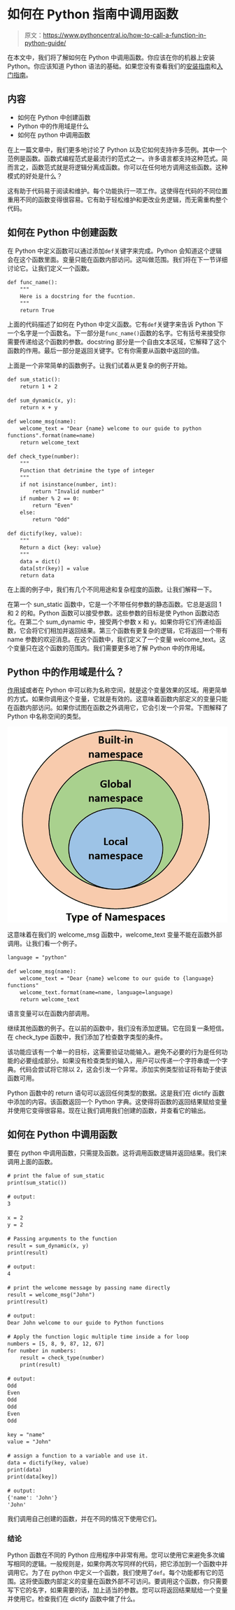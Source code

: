 # 如何在 Python 指南中调用函数

> 原文：<https://www.pythoncentral.io/how-to-call-a-function-in-python-guide/>

在本文中，我们将了解如何在 Python 中调用函数。你应该在你的机器上安装 Python。你应该知道 Python 语法的基础。如果您没有查看我们的[安装指南](https://www.pythoncentral.io/?p=4685&preview=true)和[入门指南](https://www.pythoncentral.io/what-is-python-used-for/)。

## **内容**

*   如何在 Python 中创建函数
*   Python 中的作用域是什么
*   如何在 python 中调用函数

在上一篇文章中，我们更多地讨论了 Python 以及它如何支持许多范例。其中一个范例是函数。函数式编程范式是最流行的范式之一。许多语言都支持这种范式。简而言之，函数范式就是将逻辑分离成函数。你可以在任何地方调用这些函数。这种模式的好处是什么？

这有助于代码易于阅读和维护。每个功能执行一项工作。这使得在代码的不同位置重用不同的函数变得很容易。它有助于轻松维护和更改业务逻辑，而无需重构整个代码。

## **如何在 Python 中创建函数**

在 Python 中定义函数可以通过添加`def`关键字来完成。Python 会知道这个逻辑会在这个函数里面。变量只能在函数内部访问。这叫做范围。我们将在下一节详细讨论它。让我们定义一个函数。

```
def func_name():
    """
    Here is a docstring for the fucntion.
    """
    return True
```

上面的代码描述了如何在 Python 中定义函数。它有`def`关键字来告诉 Python 下一个名字是一个函数名。下一部分是`func_name()`函数的名字。它有括号来接受你需要传递给这个函数的参数。docstring 部分是一个自由文本区域，它解释了这个函数的作用。最后一部分是返回关键字。它有你需要从函数中返回的值。

上面是一个非常简单的函数例子。让我们试着从更复杂的例子开始。

```
def sum_static():
    return 1 + 2

def sum_dynamic(x, y):
    return x + y

def welcome_msg(name):
    welcome_text = "Dear {name} welcome to our guide to python functions".format(name=name)
    return welcome_text

def check_type(number):
    """
    Function that detrimine the type of integer
    """
    if not isinstance(number, int):
        return "Invalid number"
    if number % 2 == 0:
        return "Even"
    else:
        return "Odd"

def dictify(key, value):
    """
    Return a dict {key: value}
    """
    data = dict()
    data[str(key)] = value
    return data
```

在上面的例子中，我们有几个不同用途和复杂程度的函数。让我们解释一下。

在第一个 sun_static 函数中，它是一个不带任何参数的静态函数。它总是返回 1 和 2 的和。Python 函数可以接受参数。这些参数的目标是使 Python 函数动态化。在第二个 sum_dynamic 中，接受两个参数 x 和 y。如果你将它们传递给函数，它会将它们相加并返回结果。第三个函数有更复杂的逻辑，它将返回一个带有 name 参数的欢迎消息。在这个函数中，我们定义了一个变量 welcome_text。这个变量只在这个函数的范围内。我们需要更多地了解 Python 中的作用域。

## **Python 中的作用域是什么？**

[作用域](https://www.w3schools.com/python/python_scope.asp)或者在 Python 中可以称为名称空间，就是这个变量效果的区域。用更简单的方式。如果你调用这个变量，它就是有效的。这意味着函数内部定义的变量只能在函数内部访问。如果你试图在函数之外调用它，它会引发一个异常。下图解释了 Python 中名称空间的类型。

![function scope in python](img/53870d24c263c8f2e467a9fc62e37cf4.png)

这意味着在我们的 welcome_msg 函数中，welcome_text 变量不能在函数外部调用。让我们看一个例子。

```
language = "python"

def welcome_msg(name):
    welcome_text = "Dear {name} welcome to our guide to {language} functions"
    welcome_text.format(name=name, language=language)
    return welcome_text

```

语言变量可以在函数内部调用。

继续其他函数的例子。在以前的函数中，我们没有添加逻辑。它在回复一条短信。在 check_type 函数中，我们添加了检查数字类型的条件。

该功能应该有一个单一的目标，这需要验证功能输入。避免不必要的行为是任何功能的必要组成部分。如果没有检查类型的输入，用户可以传递一个字符串或一个字典。代码会尝试将它除以 2，这会引发一个异常。添加实例类型验证将有助于使该函数可用。

Python 函数中的 return 语句可以返回任何类型的数据。这是我们在 dictify 函数中添加的内容。该函数返回一个 Python 字典。这使得将函数的返回结果赋给变量并使用它变得很容易。现在让我们调用我们创建的函数，并查看它的输出。

## **如何在 Python 中调用函数**

要在 python 中调用函数，只需提及函数。这将调用函数逻辑并返回结果。我们来调用上面的函数。

```
# print the falue of sum_static
print(sum_static())

# output:
3

x = 2
y = 2

# Passing arguments to the function 
result = sum_dynamic(x, y)
print(result)

# output:
4

# print the welcome message by passing name directly
result = welcome_msg("John")
print(result)

# output:
Dear John welcome to our guide to Python functions

# Apply the function logic multiple time inside a for loop 
numbers = [5, 8, 9, 87, 12, 67]
for number in numbers:
    result = check_type(number)
    print(result)

# output:
Odd
Even
Odd
Odd
Even
Odd

key = "name"
value = "John"

# assign a function to a variable and use it.
data = dictify(key, value)
print(data)
print(data[key])

# output:
{'name': 'John'}
'John'

```

我们调用自己创建的函数，并在不同的情况下使用它们。

### **结论**

Python 函数在不同的 Python 应用程序中非常有用。您可以使用它来避免多次编写相同的逻辑。一般规则是，如果你两次写同样的代码，把它添加到一个函数中并调用它。为了在 python 中定义一个函数，我们使用了`def`。每个功能都有它的范围。这将使函数内部定义的变量在函数外部不可访问。要调用这个函数，你只需要写下它的名字，如果需要的话，加上适当的参数。您可以将返回结果赋给一个变量并使用它。检查我们在 dictify 函数中做了什么。